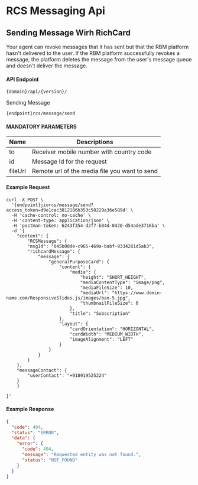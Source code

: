 # RCS Messaging Api

## Sending Message Wirh RichCard

Your agent can revoke messages that it has sent but that the RBM platform hasn't delivered to the user. If the RBM platform successfully revokes a message, the platform deletes the message from the user's message queue and doesn't deliver the message.

#### API Endpoint

```
{domain}/api/{version}/
```

Sending Message

```
{endpoint}rcs/message/send
```

#### MANDATORY PARAMETERS

| Name    | Descriptions                                  |
| ------- | --------------------------------------------- |
| to      | Receiver mobile number with country code      |
| id      | Message Id for the request                    |
| fileUrl | Remote url of the media file you want to send |

#### Example Request

```
curl -X POST \
  '{endpoint}jiorcs/message/send?access_token=d9e1cac3812186b353c50229a36e589d' \
  -H 'cache-control: no-cache' \
  -H 'content-type: application/json' \
  -H 'postman-token: 6243f354-d2f7-b84d-0420-d54ade3716ba' \
  -d '{
    "content": {
        "RCSMessage": {
        "msgId": "045b08de-c965-469a-babf-9334281d5ab3",
        "richcardMessage": {
            "message": {
                "generalPurposeCard": {
                    "content": {
                        "media": {
                            "height": "SHORT_HEIGHT",
                            "mediaContentType": "image/png",
                            "mediaFileSize": 10,
                            "mediaUrl": "https://www.domin-name.com/ResponsiveSlides.js/images/ban-5.jpg",
                            "thumbnailFileSize": 0
                        },
                        "title": "Subscription"
                    },
                    "layout": {
                        "cardOrientation": "HORIZONTAL",
                        "cardWidth": "MEDIUM_WIDTH",
                        "imageAlignment": "LEFT"
                    }
                }
            }
        }
    },
    "messageContact": {
        "userContact": "+918919525224"
    }
    }

}'

```

#### Example Response

```json
{
  "code": 404,
  "status": "ERROR",
  "data": {
    "error": {
      "code": 404,
      "message": "Requested entity was not found.",
      "status": "NOT_FOUND"
    }
  }
}
```
